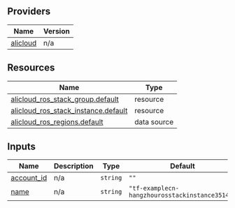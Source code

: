 <!-- BEGIN_TF_DOCS -->
## Providers

| Name | Version |
|------|---------|
| <a name="provider_alicloud"></a> [alicloud](#provider\_alicloud) | n/a |

## Resources

| Name | Type |
|------|------|
| [alicloud_ros_stack_group.default](https://registry.terraform.io/providers/hashicorp/alicloud/latest/docs/resources/ros_stack_group) | resource |
| [alicloud_ros_stack_instance.default](https://registry.terraform.io/providers/hashicorp/alicloud/latest/docs/resources/ros_stack_instance) | resource |
| [alicloud_ros_regions.default](https://registry.terraform.io/providers/hashicorp/alicloud/latest/docs/data-sources/ros_regions) | data source |

## Inputs

| Name | Description | Type | Default | Required |
|------|-------------|------|---------|:--------:|
| <a name="input_account_id"></a> [account\_id](#input\_account\_id) | n/a | `string` | `""` | no |
| <a name="input_name"></a> [name](#input\_name) | n/a | `string` | `"tf-examplecn-hangzhourosstackinstance35143"` | no |
<!-- END_TF_DOCS -->    